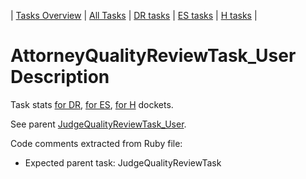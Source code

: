| [Tasks Overview](tasks-overview.md) | [All Tasks](../alltasks.md) | [DR tasks](../docs-DR/tasklist.md) | [ES tasks](../docs-ES/tasklist.md) | [H tasks](../docs-H/tasklist.md) |

# AttorneyQualityReviewTask_User Description

Task stats [for DR](../docs-DR/AttorneyQualityReviewTask_User.md), [for ES](../docs-ES/AttorneyQualityReviewTask_User.md), [for H](../docs-H/AttorneyQualityReviewTask_User.md) dockets.

See parent [JudgeQualityReviewTask_User](JudgeQualityReviewTask_User.md).

<!-- class_comments:begin -->
<!-- Do not modify within this block; modify associated rb file instead and run comments_to_descriptions.py. -->
Code comments extracted from Ruby file:
* Expected parent task: JudgeQualityReviewTask
<!-- class_comments:end -->
